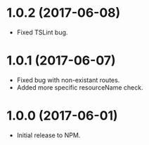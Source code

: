 # 1.0.2 (2017-06-08)

- Fixed TSLint bug.

# 1.0.1 (2017-06-07)

- Fixed bug with non-existant routes.
- Added more specific resourceName check.

# 1.0.0 (2017-06-01)

- Initial release to NPM.
